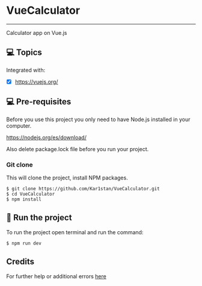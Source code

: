 # VueCalculator
***
Calculator app on Vue.js


## 💻 Topics

Integrated with:

- [x] https://vuejs.org/


## 💻 Pre-requisites

Before you use this project you only need to have Node.js installed in your computer.

https://nodejs.org/es/download/

Also delete package.lock file before you run your project.

### Git clone
This will clone the project, install NPM packages.
```
$ git clone https://github.com/Kar1stan/VueCalculator.git
$ cd VueCalculator
$ npm install
```

## 🚀 Run the project
To run the project open terminal and  run the command:
```
$ npm run dev
```
## Credits
For further help or additional errors [here](https://ru.reactjs.org/)

